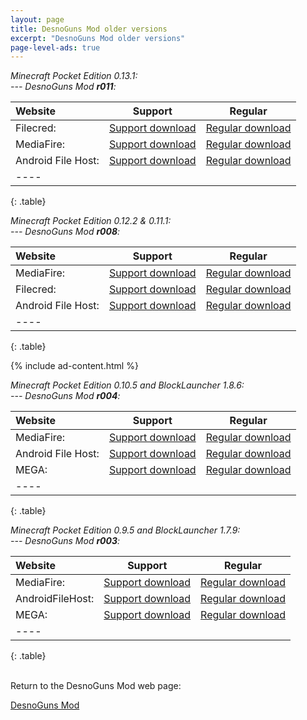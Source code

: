 ```yaml
---
layout: page
title: DesnoGuns Mod older versions
excerpt: "DesnoGuns Mod older versions"
page-level-ads: true
---
```


<i>Minecraft Pocket Edition 0.13.1:</i><br>
<i> --- DesnoGuns Mod <b>r011</b>:</i>

| Website | Support | Regular |
|:--------|:-------:|:-------:|
| Filecred:          | [Support download](http://adf.ly/1TidSk) | [Regular download](http://filecred.com/A423G567) |
| MediaFire:         | [Support download](http://adf.ly/1TidW3) | [Regular download](http://www.mediafire.com/download/l3wv18fkokefz1f/DesnoGuns_r011_Desno365.zip) |
| Android File Host: | [Support download](http://adf.ly/1TidOf) | [Regular download](https://www.androidfilehost.com/?fid=24269982087022113) |
|----
{: .table}


<i>Minecraft Pocket Edition 0.12.2 & 0.11.1:</i><br>
<i> --- DesnoGuns Mod <b>r008</b>:</i>

| Website | Support | Regular |
|:--------|:-------:|:-------:|
| MediaFire:         | [Support download](http://adf.ly/1O0Q9Y) | [Regular download](http://www.mediafire.com/download/7ldhkxrpp39heed/DesnoGuns_r008_Desno365.zip) |
| Filecred:          | [Support download](http://adf.ly/1O0QD9) | [Regular download](http://filecred.com/A132G55F) |
| Android File Host: | [Support download](http://adf.ly/1O0QHV) | [Regular download](https://www.androidfilehost.com/?fid=24052804347812199) |
|----
{: .table}

{% include ad-content.html %}
<br>

<i>Minecraft Pocket Edition 0.10.5 and BlockLauncher 1.8.6:</i><br>
<i> --- DesnoGuns Mod <b>r004</b>:</i>

| Website | Support | Regular |
|:--------|:-------:|:-------:|
| MediaFire:         | [Support download](http://adf.ly/12exnh) | [Regular download](http://www.mediafire.com/download/tcd1zd4by1kjzc9/DesnoGuns_r004_Desno365.zip) |
| Android File Host: | [Support download](http://adf.ly/12eyOl) | [Regular download](https://www.androidfilehost.com/?fid=95916177934530177) |
| MEGA:              | [Support download](http://adf.ly/12ey73) | [Regular download](https://mega.co.nz/#!m1ZiWBzQ!f-rrW3MlSKYGwKJLnuao-FPMKXLkkUsSkAxmewQsgV0) |
|----
{: .table}


<i>Minecraft Pocket Edition 0.9.5 and BlockLauncher 1.7.9:</i><br>
<i> --- DesnoGuns Mod <b>r003</b>:</i>

| Website | Support | Regular |
|:--------|:-------:|:-------:|
| MediaFire:       | [Support download](http://adf.ly/wbeKd) | [Regular download](http://www.mediafire.com/download/lteboluuz98qtqb/DesnoGuns_r003_Desno365.zip) |
| AndroidFileHost: | [Support download](http://adf.ly/wbe2B) | [Regular download](https://www.androidfilehost.com/?fid=95916177934516426) |
| MEGA:            | [Support download](http://adf.ly/wbeBn) | [Regular download](https://mega.co.nz/#!HwA3QAwJ!elIYzO1sB4xdzgQmmXKgUbjZrAJBf7f4Mav1mCHeNBA) |
|----
{: .table}


<br>Return to the DesnoGuns Mod web page:

<div markdown="0"><a href="{{ site.url }}/minecraft/desnoguns-mod/#downloads" class="btn">DesnoGuns Mod</a></div>

